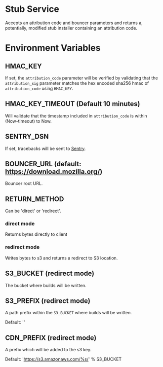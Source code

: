 Stub Service
===

Accepts an attribution code and bouncer parameters and returns a, potentially, modified stub installer containing an attribution code.

Environment Variables
===

## HMAC_KEY
If set, the `attribution_code` parameter will be verified by validating that the
`attribution_sig` parameter matches the hex encoded sha256 hmac of `attribution_code` using
`HMAC_KEY`.

## HMAC_KEY_TIMEOUT (Default 10 minutes)
Will validate that the timestamp included in `attribution_code` is within (Now-timeout) to Now.

## SENTRY_DSN
If set, tracebacks will be sent to [Sentry](https://getsentry.com/).

## BOUNCER_URL (default: https://download.mozilla.org/)
Bouncer root URL.

## RETURN_METHOD
Can be 'direct' or 'redirect'.
### direct mode
Returns bytes directly to client
### redirect mode
Writes bytes to s3 and returns a redirect to S3 location.

## S3_BUCKET (redirect mode)
The bucket where builds will be written.

## S3_PREFIX (redirect mode)
A path prefix within the `S3_BUCKET` where builds will be written.

Default: ''

## CDN_PREFIX (redirect mode)
A prefix which will be added to the s3 key.

Default: 'https://s3.amazonaws.com/%s/' % S3_BUCKET
